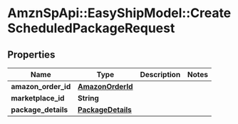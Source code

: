 # AmznSpApi::EasyShipModel::CreateScheduledPackageRequest

## Properties
Name | Type | Description | Notes
------------ | ------------- | ------------- | -------------
**amazon_order_id** | [**AmazonOrderId**](AmazonOrderId.md) |  | 
**marketplace_id** | **String** |  | 
**package_details** | [**PackageDetails**](PackageDetails.md) |  | 

